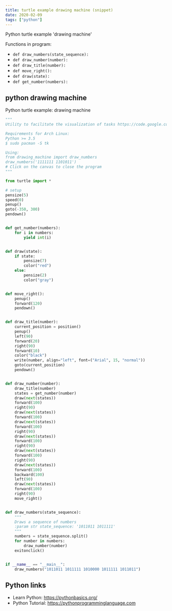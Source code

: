 ```yaml
---
title: turtle example drawing machine (snippet)
date: 2020-02-09
tags: ["python"]
---
```

Python turtle example 'drawing machine'

Functions in program: 
* `def draw_numbers(state_sequence):`
* `def draw_number(number):`
* `def draw_title(number):`
* `def move_right():`
* `def draw(state):`
* `def get_number(numbers):`

## python drawing machine

Python turtle example: drawing machine

```python
"""
Utility to facilitate the visualization of tasks https://code.google.com/codejam/contest/3214486/dashboard#s=p0

Requirements for Arch Linux: 
Python >= 3.5
$ sudo pacman -S tk

Using:
from drawing_machine import draw_numbers
draw_numbers('1111111 1101011')
# Click on the canvas to close the program
"""

from turtle import *

# setup
pensize(5)
speed(0)
penup()
goto(-350, 300)
pendown()


def get_number(numbers):
    for i in numbers:
        yield int(i)


def draw(state):
    if state:
        pensize(7)
        color("red")
    else:
        pensize(2)
        color("gray")


def move_right():
    penup()
    forward(120)
    pendown()


def draw_title(number):
    current_position = position()
    penup()
    left(90)
    forward(20)
    right(90)
    forward(10)
    color("black")
    write(number, align="left", font=("Arial", 15, "normal"))
    goto(current_position)
    pendown()


def draw_number(number):
    draw_title(number)
    states = get_number(number)
    draw(next(states))
    forward(100)
    right(90)
    draw(next(states))
    forward(100)
    draw(next(states))
    forward(100)
    right(90)
    draw(next(states))
    forward(100)
    right(90)
    draw(next(states))
    forward(100)
    right(90)
    draw(next(states))
    forward(100)
    backward(100)
    left(90)
    draw(next(states))
    forward(100)
    right(90)
    move_right()


def draw_numbers(state_sequence):
    """
    Draws a sequence of numbers
    :param str state_sequence: '1011011 1011111'
    """
    numbers = state_sequence.split()
    for number in numbers:
        draw_number(number)
    exitonclick()


if __name__ == "__main__":
    draw_numbers("1011011 1011111 1010000 1011111 1011011")


```

## Python links

- Learn Python: https://pythonbasics.org/
- Python Tutorial: https://pythonprogramminglanguage.com

